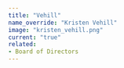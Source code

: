 ```yaml
---
title: "Vehill"
name_override: "Kristen Vehill"
image: "kristen_vehill.png"
current: "true"
related:
- Board of Directors
---
```

